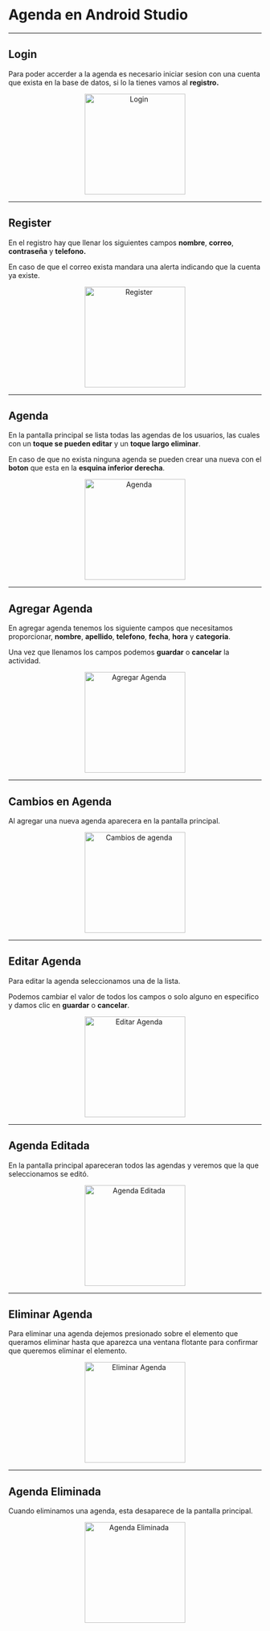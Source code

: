 # Agenda en Android Studio

-------------------------------


## Login

Para poder accerder a la agenda es necesario iniciar sesion con una cuenta que exista en la base de datos, si lo la tienes vamos al **registro.**

<p style = 'text-align:center;'><img src="https://github.com/miguel-camara/agenda-android-studio/blob/main/c6.PNG" alt="Login" width="200px"></p>

-------------------------------

## Register

En el registro hay que llenar los siguientes campos **nombre**, **correo**, **contraseña** y **telefono.**

En caso de que el correo exista mandara una alerta indicando que la cuenta ya existe.

<p style = 'text-align:center;'><img src="https://github.com/miguel-camara/agenda-android-studio/blob/main/c7.PNG" alt="Register" width="200px"></p>

-------------------------------

## Agenda

En la pantalla principal se lista todas las agendas de los usuarios, las cuales con un **toque se pueden editar** y un **toque largo eliminar**.

En caso de que no exista ninguna agenda se pueden crear una nueva con el **boton** que esta en la **esquina inferior derecha**.

<p style = 'text-align:center;'><img src="https://github.com/miguel-camara/agenda-android-studio/blob/main/c1.PNG" alt="Agenda" width="200px"></p>

-------------------------------

## Agregar Agenda

En agregar agenda tenemos los siguiente campos que necesitamos proporcionar, **nombre**, **apellido**, **telefono**, **fecha**, **hora** y **categoria**.

Una vez que llenamos los campos podemos **guardar** o **cancelar** la actividad.

<p style = 'text-align:center;'><img src="https://github.com/miguel-camara/agenda-android-studio/blob/main/c2.PNG" alt="Agregar Agenda" width="200px"></p>

-------------------------------

## Cambios en Agenda

Al agregar una nueva agenda aparecera en la pantalla principal.

<p style = 'text-align:center;'><img src="https://github.com/miguel-camara/agenda-android-studio/blob/main/c3.PNG" alt="Cambios de agenda" width="200px"></p>

-------------------------------

## Editar Agenda

Para editar la agenda seleccionamos una de la lista.

Podemos cambiar el valor de todos los campos o solo alguno en especifico y damos clic en **guardar** o **cancelar**.

<p style = 'text-align:center;'> <img src="https://github.com/miguel-camara/agenda-android-studio/blob/main/c4.PNG" alt="Editar Agenda" width="200px"> </p>

-------------------------------

## Agenda Editada

En la pantalla principal apareceran todos las agendas y veremos que la que seleccionamos se editó.

<p style = 'text-align:center;'><img src="https://github.com/miguel-camara/agenda-android-studio/blob/main/c5.PNG" alt="Agenda Editada" width="200px"></p>

-------------------------------

## Eliminar Agenda

Para eliminar una agenda dejemos presionado sobre el elemento que queramos eliminar hasta que aparezca una ventana flotante para confirmar que queremos eliminar el elemento.

<p style = 'text-align:center;'><img src="https://github.com/miguel-camara/agenda-android-studio/blob/main/c8.PNG" alt="Eliminar Agenda" width="200px"></p>

-------------------------------

## Agenda Eliminada

Cuando eliminamos una agenda, esta desaparece de la pantalla principal.

<p style = 'text-align:center;'><img src="https://github.com/miguel-camara/agenda-android-studio/blob/main/c9.PNG" alt="Agenda Eliminada" width="200px"></p>